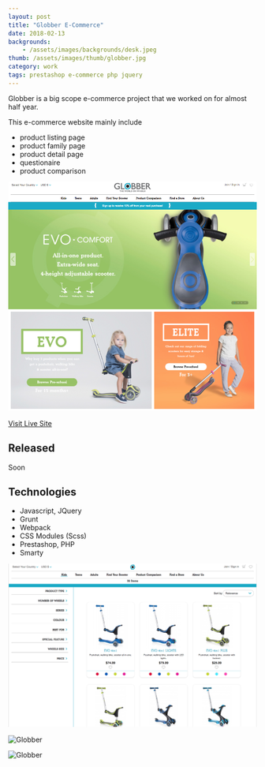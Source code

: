 ```yaml
---
layout: post
title: "Globber E-Commerce"
date: 2018-02-13
backgrounds:
    - /assets/images/backgrounds/desk.jpeg
thumb: /assets/images/thumb/globber.jpg
category: work
tags: prestashop e-commerce php jquery
---
```


Globber is a big scope e-commerce project that we worked on for almost half year.

This e-commerce website mainly include

- product listing page
- product family page
- product detail page
- questionaire
- product comparison

![Globber homepage](/assets/images/blog/globber-home.png)

[Visit Live Site](http://34.216.140.88/)

## Released
<!-- March 2018 -->Soon

## Technologies
- Javascript, JQuery
- Grunt
- Webpack
- CSS Modules (Scss)
- Prestashop, PHP
- Smarty

![Globber](/assets/images/blog/globber-PLP.png)

![Globber](/assets/images/blog/globber-full.png)

![Globber](/assets/images/blog/globber-PDP-gif.gif)
